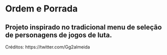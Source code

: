 ﻿# Ordem e Porrada
###
<h2>Projeto inspirado no tradicional menu de seleção de personagens de jogos de luta.</h2>
 Créditos: https://twitter.com/Gg2almeida
